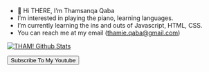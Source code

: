 - 👋 Hi THERE, I’m Thamsanqa Qaba 
- I’m interested in playing the piano, learning languages.
- I’m currently learning the ins and outs of Javascript, HTML, CSS.
- You can reach me at my email (thamie.qaba@gmail.com)

[![THAM! Github Stats](https://github-readme-stats.vercel.app/api?username=THAM2627)](https://github.com/anuraghazra/github-readme-stats)
<!---
THAM2627/THAM2627 is a ✨ special ✨ repository because its `README.md` (this file) appears on your GitHub profile.
You can click the Preview link to take a look at your changes.
--->
<html>
  <button href="https://www.youtube.com/channel/UCRaLPuaWs-YBk6yNrSFbyeg"> Subscribe To My Youtube</button>
</html>
